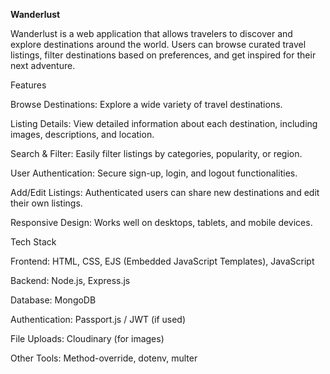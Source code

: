**Wanderlust**

Wanderlust is a web application that allows travelers to discover and explore destinations around the world. Users can browse curated travel listings, filter destinations based on preferences, and get inspired for their next adventure.

Features

Browse Destinations: Explore a wide variety of travel destinations.

Listing Details: View detailed information about each destination, including images, descriptions, and location.

Search & Filter: Easily filter listings by categories, popularity, or region.

User Authentication: Secure sign-up, login, and logout functionalities.

Add/Edit Listings: Authenticated users can share new destinations and edit their own listings.

Responsive Design: Works well on desktops, tablets, and mobile devices.

Tech Stack

Frontend: HTML, CSS, EJS (Embedded JavaScript Templates), JavaScript

Backend: Node.js, Express.js

Database: MongoDB

Authentication: Passport.js / JWT (if used)

File Uploads: Cloudinary (for images)

Other Tools: Method-override, dotenv, multer
